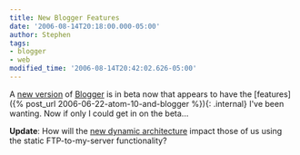```yaml
---
title: New Blogger Features
date: '2006-08-14T20:18:00.000-05:00'
author: Stephen
tags:
- blogger
- web
modified_time: '2006-08-14T20:42:02.626-05:00'
---
```


A [new version](http://buzz.blogger.com/2006/08/blogger-in-beta.html) of [Blogger](http://www.blogger.com) is in beta now that appears to
have the [features]({% post_url 2006-06-22-atom-10-and-blogger %}){: .internal} I've been wanting. Now if only I could get in on the beta...

**Update**: How will the [new dynamic architecture](http://evhead.com/2006/08/new-blogger-embarking.asp) impact those of us using the static
FTP-to-my-server functionality?
